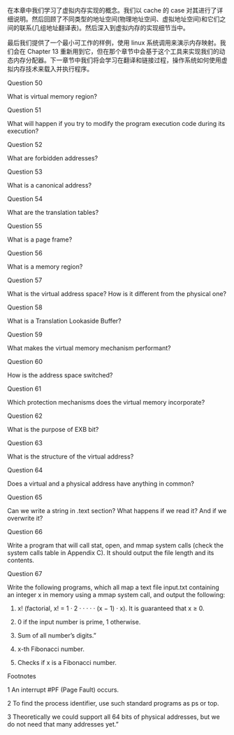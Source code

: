 在本章中我们学习了虚拟内存实现的概念。我们以 cache 的 case 对其进行了详细说明。然后回顾了不同类型的地址空间\(物理地址空间、虚拟地址空间\)和它们之间的联系\(几组地址翻译表\)。然后深入到虚拟内存的实现细节当中。

最后我们提供了一个最小可工作的样例，使用 linux 系统调用来演示内存映射。我们会在 Chapter 13 重新用到它，但在那个章节中会基于这个工具来实现我们的动态内存分配器。下一章节中我们将会学习在翻译和链接过程，操作系统如何使用虚拟内存技术来载入并执行程序。

Question 50

What is virtual memory region?

Question 51

What will happen if you try to modify the program execution code during its execution?

Question 52

What are forbidden addresses?

Question 53

What is a canonical address?

Question 54

What are the translation tables?

Question 55

What is a page frame?

Question 56

What is a memory region?

Question 57

What is the virtual address space? How is it different from the physical one?

Question 58

What is a Translation Lookaside Buffer?

Question 59

What makes the virtual memory mechanism performant?

Question 60

How is the address space switched?

Question 61

Which protection mechanisms does the virtual memory incorporate?

Question 62

What is the purpose of EXB bit?

Question 63

What is the structure of the virtual address?

Question 64

Does a virtual and a physical address have anything in common?

Question 65

Can we write a string in .text section? What happens if we read it? And if we overwrite it?

Question 66

Write a program that will call stat, open, and mmap system calls \(check the system calls table in Appendix C\). It should output the file length and its contents.

Question 67

Write the following programs, which all map a text file input.txt containing an integer x in memory using a mmap system call, and output the following:

1. x! \(factorial, x! = 1 · 2 · · · · · \(x − 1\) · x\). It is guaranteed that x ≥ 0.

2. 0 if the input number is prime, 1 otherwise.

3. Sum of all number’s digits.”

4. x-th Fibonacci number.

5. Checks if x is a Fibonacci number.

Footnotes

1 An interrupt \#PF \(Page Fault\) occurs.

2 To find the process identifier, use such standard programs as ps or top.

3 Theoretically we could support all 64 bits of physical addresses, but we do not need that many addresses yet.”

